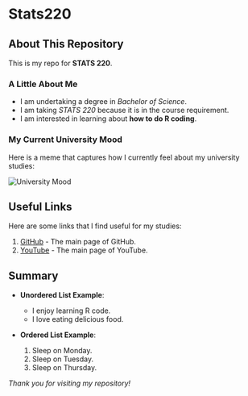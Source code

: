 # Stats220

## About This Repository
This is my repo for **STATS 220**.

### A Little About Me
- I am undertaking a degree in *Bachelor of Science*.
- I am taking *STATS 220* because it is in the course requirement.
- I am interested in learning about **how to do R coding**.

### My Current University Mood
Here is a meme that captures how I currently feel about my university studies:

![University Mood](https://media.giphy.com/media/3o7abKhOpu0NwenH3O/giphy.gif)


## Useful Links
Here are some links that I find useful for my studies:
1. [GitHub](https://github.com) - The main page of GitHub.
2. [YouTube](https://www.youtube.com/) - The main page of YouTube.

## Summary
- **Unordered List Example**:
  - I enjoy learning R code.
  - I love eating delicious food.
  
- **Ordered List Example**:
  1. Sleep on Monday.
  2. Sleep on Tuesday.
  3. Sleep on Thursday.


*Thank you for visiting my repository!*
